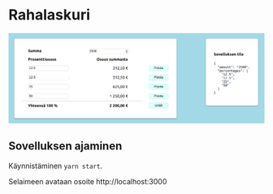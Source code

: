 # Rahalaskuri

![Screenshot](./screenshot.png?raw=true)

## Sovelluksen ajaminen

Käynnistäminen `yarn start`.

Selaimeen avataan osoite http://localhost:3000
